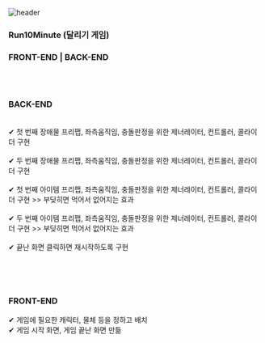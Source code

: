 ![header](https://capsule-render.vercel.app/api?type=waving&color=708090&height=300&section=header&text=Run10Minute&fontSize=50&fontColor=ffffff)

### Run10Minute (달리기 게임) 
### FRONT-END | BACK-END
<body>
  <br><br>

  <h3>BACK-END</h3><br>
  ✔ 첫 번째 장애물 프리팹, 좌측움직임, 충돌판정을 위한 제너레이터, 컨트롤러, 콜라이더 구현 <br><br>
  ✔ 두 번째 장애물 프리팹, 좌측움직임, 충돌판정을 위한 제너레이터, 컨트롤러, 콜라이더 구현 <br><br>
  ✔ 첫 번째 아이템 프리팹, 좌측움직임, 충돌판정을 위한 제너레이터, 컨트롤러, 콜라이더 구현 >> 부딪히면 먹어서 없어지는 효과 <br><br>
  ✔ 두 번째 아이템 프리팹, 좌측움직임, 충돌판정을 위한 제너레이터, 컨트롤러, 콜라이더 구현 >> 부딪히면 먹어서 없어지는 효과 <br><br>
  ✔ 끝난 화면 클릭하면 재시작하도록 구현 <br><br>
  
  <br><br>
  
  <h3>FRONT-END</h3>
  ✔ 게임에 필요한 캐릭터, 물체 등을 정하고 배치<BR>
  ✔ 게임 시작 화면, 게임 끝난 화면 만듦 <BR>

</body>
